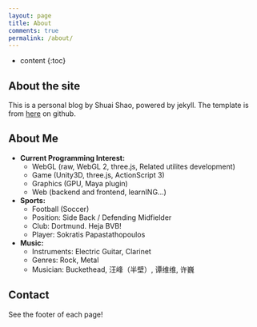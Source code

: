 ```yaml
---
layout: page
title: About
comments: true
permalink: /about/
---
```


* content
{:toc}

## About the site
This is a personal blog by Shuai Shao, powered by jekyll. 
The template is from [here](https://github.com/LiXizhi/lixizhi.github.io) on github. 

## About Me
* **Current Programming Interest:**
    * WebGL (raw, WebGL 2, three.js, Related utilites development)
    * Game (Unity3D, three.js, ActionScript 3)
    * Graphics (GPU, Maya plugin)
    * Web (backend and frontend, learnING...)
* **Sports:**
    * Football (Soccer)
    * Position: Side Back / Defending Midfielder
    * Club: Dortmund. Heja BVB!
    * Player: Sokratis Papastathopoulos
* **Music:**
    * Instruments: Electric Guitar, Clarinet
    * Genres: Rock, Metal
    * Musician: Buckethead, 汪峰（半壁）, 谭维维, 许巍

## Contact
See the footer of each page!


